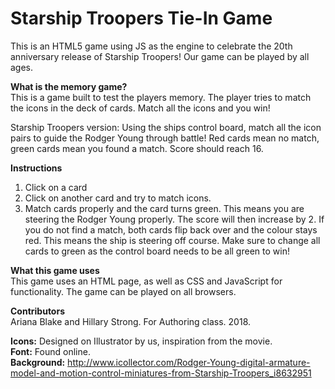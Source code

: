 # Starship Troopers Tie-In Game
This is an HTML5 game using JS as the engine to celebrate the 20th anniversary release of Starship Troopers! Our game can be played by all ages.

<b>What is the memory game?</b></br>
This is a game built to test the players memory. The player tries to match the icons in the deck of cards. Match all the icons and you win!

Starship Troopers version: Using the ships control board, match all the icon pairs to guide the Rodger Young through battle! Red cards mean no match, green cards mean you found a match. Score should reach 16.

<b>Instructions</b>
1. Click on a card
2. Click on another card and try to match icons.
3. Match cards properly and the card turns green. This means you are steering the Rodger Young properly. The score will then increase by 2. If you do not find a match, both cards flip back over and the colour stays red. This means the ship is steering off course. Make sure to change all cards to green as the control board needs to be all green to win!

<b>What this game uses</b></br>
This game uses an HTML page, as well as CSS and JavaScript for functionality. The game can be played on all browsers.

<b>Contributors</b></br>
Ariana Blake and Hillary Strong. For Authoring class. 2018.


<b>Icons:</b> Designed on Illustrator by us, inspiration from the movie.</br>
<b>Font:</b> Found online.</br>
<b>Background:</b> http://www.icollector.com/Rodger-Young-digital-armature-model-and-motion-control-miniatures-from-Starship-Troopers_i8632951